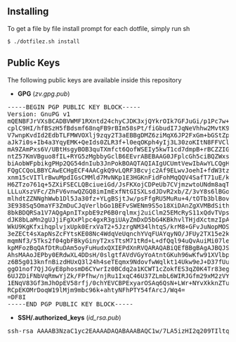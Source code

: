 ## Installing
To get a file by file install prompt for each dotfile, simply run
sh

    $ ./dotfilez.sh install


## Public Keys

The following public keys are available inside this repository

- **GPG** (*zv.gpg.pub*)
<pre>
-----BEGIN PGP PUBLIC KEY BLOCK-----
Version: GnuPG v1
mQENBFJrVXsBCADBVWMF1RXntd24chyCJDK3xjQYkrOIk7GFJuGi/p1Pc7w+LI/5
cplC9HI/hfBSzH5fBdsmf68nqFB9rBIm58sPt/fiGbudI7JqNeVhhw2MvtK9OVn8
V7wnpKvdId2EdbTLFMWVOXlj9zqy2T3aEBBgDMZ6ziMqX6JP2FxGm+bGStZp/ZQ1
aJk7i0s+Ib4a3YqyEMK+QeIds0ZLR3f+l0eqOKph4yIj3L30zoKItN8FFVCl+jxl
mA9ZAmPxs6V/UBtHsgyBOB3quTXmfct6QofWSEIy5kwT1cd7dmpB+rBCZZIG8Gos
ntZ57KmVBguo8fIL+RYG5zMgbbyGclB6EEvrABEBAAG0JFplcGh5ciBQZWxsZXJp
biAobWFpbikgPHp2QG54dnIub3JnPokBOAQTAQIAIgUCUmtVewIbAwYLCQgHAwIG
FQgCCQoLBBYCAwECHgECF4AACgkQ9vLQRF3Bcvjc2Af9ELwvJoehI+fdW3tzUNdn
xnm15cVITlrBwuMpdIGsCMMld7MvNKp1E3HGKnFidFohMqQQV4SafT71uE/kG9K6
H6ZTzo761q+5ZXiFSECLQBciueiGd/JsFKXojCDPeUb7CVjmzwtoUNdm8aqT8Zf2
LLLuXszVFc/ZhFV6vnwQZGQ8imImExfNtGISXLsdJDvR2xb/Z/3vY8s6lBGoAGTv
mlhdtZZNNghWwb1Dl5Ja30fz+YLgBSjtJw/psFfgRU5MuRu+4/tOTb3blBovqP1b
3E938Sq5OmaYF3ZmDuCJqVerlbGo1BEFvSWENm9S5o18XiDAnZgXVMBdSithK/0U
8bkBDQRSa1V7AQgApnITxpbE9zP6B0rqlmxj2uiClm25EMcRyS11xQdvTVpsm5C6
dJK8bLaMn2gUJjiFgXxPlpc4gxR3giUAyZmDxD5bG4KBkhvlTHjdXctmzIpAIIon
WkU9KgKfxihqplvjxUpk0ErxVaT2+5JzrgNM34lhtqS/krM8+GFvJuNopMOSmkaG
3eZECt4sXapNsZcFYtsKE08Nc4WdqVeUqnchYVqFUAYqyNO/JFUy2TX15e2kEowW
mqmNf3/5Tks2f04gbFBkyGinyT2xsTtsM71tRd+L+dfQql94uQvAuiMi07lewSVx
kpMFozBqQAfDtRuDAm5oyFuHudxQXIEPdXnRVQARAQABiQEfBBgBAgAJBQJSa1V7
AhsMAAoJEPby0ERdwXL4DDsH/0slgtfAVdVGyYoAtntGKuh96wKfw91XVlbpnB8b
z6B5g013knfnBizdHUxQ3l24h4seTEqmx9NdovfwWqlkt14Ukw9eJ+D37fUunU8b
ggO1nof7QjJGyE8phosmD6CYwrIz0BCdq2a1KCWT1cZokfES3qZ0K4Tr83eg7dDE
6UJZDiFNbVqRmwYjZk/FPfhw/njRu1IxqC46U37ZLmbL6WIRJGfm29xM2zVYpNzs
1ENqV83Gf3mJhOpEV58rfj/0chYEVCBPExyarOSAq6QsN+LWr+NYvXkknZTu2BC7
RCpEKOMrDoqW19lMjm9mbc96k+ahtyNFhPTY54fArcJ/Wq4=
=DF8I
-----END PGP PUBLIC KEY BLOCK-----
</pre>

- **SSH/.authorized_keys** (*id_rsa.pub*)
<pre>
ssh-rsa AAAAB3NzaC1yc2EAAAADAQABAAABAQC1w/7LA5izHI2q209TIltqjvbBxoc2Kmx4OC3UK7WJM9x7OoXnWAj6yZHSw7JrQv6FCRkgwYncKe/GKX88hIkiCxWcETWfRCmThRXgCthY5t3nq/TcFraj5sHcwC0aCLeiE2rFdgj3Fg5spnEGbdaGB9eQX5hA7uC6/brMX2PDg014tNlHCbF6HjfESQqSAjvQOAep+jJxvwzGa/BLQ2HGVI/s4rNpiPNgQvblzeO0Uwv7NZToAwdXCUKknKmIPIrGrexFulNR/nHJ6n0BciU03qNbABwmICpthf8txLjk12arm9floaHMudFHeeIeNf/ZZDE9mie3Hbze1JnBy9Kf zv@SIGSTKFLT
</pre>

